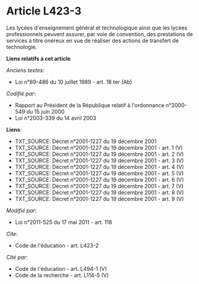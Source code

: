 # Article L423-3

Les lycées d'enseignement général et technologique ainsi que les lycées professionnels peuvent assurer, par voie de
convention, des prestations de services à titre onéreux en vue de réaliser des actions de transfert de technologie.

**Liens relatifs à cet article**

_Anciens textes_:

  - Loi n°89-486 du 10 juillet 1989 - art. 18 ter (Ab)

_Codifié par_:

  - Rapport au Président de la République relatif à l'ordonnance n°2000-549 du 15 juin 2000
  - Loi n°2003-339 du 14 avril 2003

**Liens**:

  - TXT_SOURCE: Décret n°2001-1227 du 19 décembre 2001
  - TXT_SOURCE: Décret n°2001-1227 du 19 décembre 2001 - art. 1 (V)
  - TXT_SOURCE: Décret n°2001-1227 du 19 décembre 2001 - art. 2 (V)
  - TXT_SOURCE: Décret n°2001-1227 du 19 décembre 2001 - art. 3 (V)
  - TXT_SOURCE: Décret n°2001-1227 du 19 décembre 2001 - art. 4 (V)
  - TXT_SOURCE: Décret n°2001-1227 du 19 décembre 2001 - art. 5 (V)
  - TXT_SOURCE: Décret n°2001-1227 du 19 décembre 2001 - art. 6 (V)
  - TXT_SOURCE: Décret n°2001-1227 du 19 décembre 2001 - art. 7 (V)
  - TXT_SOURCE: Décret n°2001-1227 du 19 décembre 2001 - art. 8 (V)
  - TXT_SOURCE: Décret n°2001-1227 du 19 décembre 2001 - art. 9 (V)

_Modifié par_:

  - Loi n°2011-525 du 17 mai 2011 - art. 118

_Cite_:

  - Code de l'éducation - art. L423-2

_Cité par_:

  - Code de l'éducation - art. L494-1 (V)
  - Code de la recherche - art. L114-5 (V)
